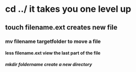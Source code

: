 # cd ../ it takes you one level up
## touch filename.ext creates new file
### mv filename targetfolder to move a file
#### less filename.ext view the last part of the file
##### **mkdir** _foldername_ create a new directory


